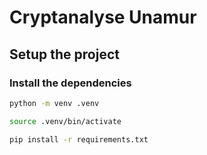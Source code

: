 # Cryptanalyse Unamur

## Setup the project

### Install the dependencies

```bash
python -m venv .venv

source .venv/bin/activate

pip install -r requirements.txt
```
